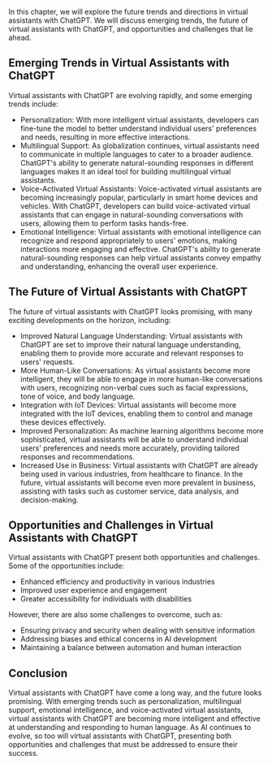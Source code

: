 
In this chapter, we will explore the future trends and directions in virtual assistants with ChatGPT. We will discuss emerging trends, the future of virtual assistants with ChatGPT, and opportunities and challenges that lie ahead.

Emerging Trends in Virtual Assistants with ChatGPT
--------------------------------------------------

Virtual assistants with ChatGPT are evolving rapidly, and some emerging trends include:

* Personalization: With more intelligent virtual assistants, developers can fine-tune the model to better understand individual users' preferences and needs, resulting in more effective interactions.
* Multilingual Support: As globalization continues, virtual assistants need to communicate in multiple languages to cater to a broader audience. ChatGPT's ability to generate natural-sounding responses in different languages makes it an ideal tool for building multilingual virtual assistants.
* Voice-Activated Virtual Assistants: Voice-activated virtual assistants are becoming increasingly popular, particularly in smart home devices and vehicles. With ChatGPT, developers can build voice-activated virtual assistants that can engage in natural-sounding conversations with users, allowing them to perform tasks hands-free.
* Emotional Intelligence: Virtual assistants with emotional intelligence can recognize and respond appropriately to users' emotions, making interactions more engaging and effective. ChatGPT's ability to generate natural-sounding responses can help virtual assistants convey empathy and understanding, enhancing the overall user experience.

The Future of Virtual Assistants with ChatGPT
---------------------------------------------

The future of virtual assistants with ChatGPT looks promising, with many exciting developments on the horizon, including:

* Improved Natural Language Understanding: Virtual assistants with ChatGPT are set to improve their natural language understanding, enabling them to provide more accurate and relevant responses to users' requests.
* More Human-Like Conversations: As virtual assistants become more intelligent, they will be able to engage in more human-like conversations with users, recognizing non-verbal cues such as facial expressions, tone of voice, and body language.
* Integration with IoT Devices: Virtual assistants will become more integrated with the IoT devices, enabling them to control and manage these devices effectively.
* Improved Personalization: As machine learning algorithms become more sophisticated, virtual assistants will be able to understand individual users' preferences and needs more accurately, providing tailored responses and recommendations.
* Increased Use in Business: Virtual assistants with ChatGPT are already being used in various industries, from healthcare to finance. In the future, virtual assistants will become even more prevalent in business, assisting with tasks such as customer service, data analysis, and decision-making.

Opportunities and Challenges in Virtual Assistants with ChatGPT
---------------------------------------------------------------

Virtual assistants with ChatGPT present both opportunities and challenges. Some of the opportunities include:

* Enhanced efficiency and productivity in various industries
* Improved user experience and engagement
* Greater accessibility for individuals with disabilities

However, there are also some challenges to overcome, such as:

* Ensuring privacy and security when dealing with sensitive information
* Addressing biases and ethical concerns in AI development
* Maintaining a balance between automation and human interaction

Conclusion
----------

Virtual assistants with ChatGPT have come a long way, and the future looks promising. With emerging trends such as personalization, multilingual support, emotional intelligence, and voice-activated virtual assistants, virtual assistants with ChatGPT are becoming more intelligent and effective at understanding and responding to human language. As AI continues to evolve, so too will virtual assistants with ChatGPT, presenting both opportunities and challenges that must be addressed to ensure their success.
